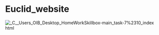 # Euclid_website
![_C__Users_OIB_Desktop_HomeWorkSkillbox-main_task-7%2310_index html](https://user-images.githubusercontent.com/115630333/199020685-8683ff8e-0936-4075-8ecf-42db7273edfe.png)
